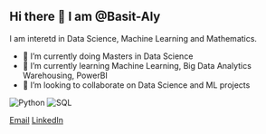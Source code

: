 ## Hi there 👋 I am @Basit-Aly
I am interetd in Data Science, Machine Learning and Mathematics. 

- 🔭 I’m currently doing Masters in Data Science
- 🌱 I’m currently learning Machine Learning, Big Data Analytics Warehousing, PowerBI 
- 👯 I’m looking to collaborate on Data Science and ML projects

![Python](https://img.shields.io/badge/Python-3776AB?style=for-the-badge&logo=python&logoColor=white)
![SQL](https://img.shields.io/badge/SQL-4479A1?style=for-the-badge&logo=postgresql&logoColor=white)

[Email](basit53.ali@gmail.com)
[LinkedIn](www.linkedin.com/in/basit-ali-35412329b)



